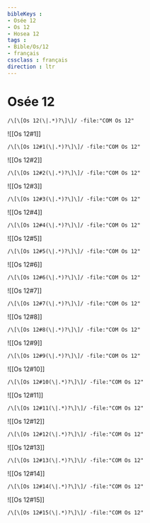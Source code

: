 ```yaml
---
bibleKeys : 
- Osée 12
- Os 12
- Hosea 12
tags : 
- Bible/Os/12
- français
cssclass : français
direction : ltr
---
```


# Osée 12

```query
/\[\[Os 12(\|.*)?\]\]/ -file:"COM Os 12"
```



![[Os 12#1]]

```query
/\[\[Os 12#1(\|.*)?\]\]/ -file:"COM Os 12"
```

![[Os 12#2]]

```query
/\[\[Os 12#2(\|.*)?\]\]/ -file:"COM Os 12"
```

![[Os 12#3]]

```query
/\[\[Os 12#3(\|.*)?\]\]/ -file:"COM Os 12"
```

![[Os 12#4]]

```query
/\[\[Os 12#4(\|.*)?\]\]/ -file:"COM Os 12"
```

![[Os 12#5]]

```query
/\[\[Os 12#5(\|.*)?\]\]/ -file:"COM Os 12"
```

![[Os 12#6]]

```query
/\[\[Os 12#6(\|.*)?\]\]/ -file:"COM Os 12"
```

![[Os 12#7]]

```query
/\[\[Os 12#7(\|.*)?\]\]/ -file:"COM Os 12"
```

![[Os 12#8]]

```query
/\[\[Os 12#8(\|.*)?\]\]/ -file:"COM Os 12"
```

![[Os 12#9]]

```query
/\[\[Os 12#9(\|.*)?\]\]/ -file:"COM Os 12"
```

![[Os 12#10]]

```query
/\[\[Os 12#10(\|.*)?\]\]/ -file:"COM Os 12"
```

![[Os 12#11]]

```query
/\[\[Os 12#11(\|.*)?\]\]/ -file:"COM Os 12"
```

![[Os 12#12]]

```query
/\[\[Os 12#12(\|.*)?\]\]/ -file:"COM Os 12"
```

![[Os 12#13]]

```query
/\[\[Os 12#13(\|.*)?\]\]/ -file:"COM Os 12"
```

![[Os 12#14]]

```query
/\[\[Os 12#14(\|.*)?\]\]/ -file:"COM Os 12"
```

![[Os 12#15]]

```query
/\[\[Os 12#15(\|.*)?\]\]/ -file:"COM Os 12"
```

